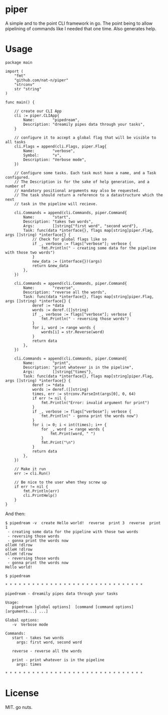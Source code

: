 piper
=====

A simple and to the point CLI framework in go. The point being to allow
pipelining of commands like I needed that one time. Also generates help.

Usage
=====

    package main

    import (
        "fmt"
        "github.com/nat-n/piper"
        "strconv"
        str "string"
    )

    func main() {

    	// create our CLI App
        cli := piper.CLIApp{
            Name:        "pipedream",
            Description: "dreamily pipes data through your tasks",
        }

        // configure it to accept a global flag that will be visible to all tasks
        cli.Flags = append(cli.Flags, piper.Flag{
            Name:        "verbose",
            Symbol:      "v",
            Description: "Verbose mode",
        })

        // Configure some tasks. Each task must have a name, and a Task configured.
        // The Description is for the sake of help generation, and a number of
        // mandatory positional arguments may also be requested.
        // The task should return a reference to a datastructure which the next
        // task in the pipeline will recieve.

        cli.Commands = append(cli.Commands, piper.Command{
            Name:        "start",
            Description: "takes two words",
            Args:        []string{"first word", "second word"},
            Task: func(data *interface{}, flags map[string]piper.Flag, args []string) *interface{} {
                // Check for global flags like so
                if _, verbose := flags["verbose"]; verbose {
                    fmt.Println(" - creating some data for the pipeline with those two words")
                }
                new_data := (interface{})(args)
                return &new_data
            },
        })

        cli.Commands = append(cli.Commands, piper.Command{
            Name:        "reverse",
            Description: "reverse all the words",
            Task: func(data *interface{}, flags map[string]piper.Flag, args []string) *interface{} {
                deref := *data
                words := deref.([]string)
                if _, verbose := flags["verbose"]; verbose {
                    fmt.Println(" - reversing those words")
                }
                for i, word := range words {
                    words[i] = str.Reverse(word)
                }
                return data
            },
        })

        cli.Commands = append(cli.Commands, piper.Command{
            Name:        "print",
            Description: "print whatever is in the pipeline",
            Args:        []string{"times"},
            Task: func(data *interface{}, flags map[string]piper.Flag, args []string) *interface{} {
                deref := *data
                words := deref.([]string)
                times, err := strconv.ParseInt(args[0], 0, 64)
                if err != nil {
                    fmt.Println("Error: invalid argument for print")
                }
                if _, verbose := flags["verbose"]; verbose {
                    fmt.Println(" - gonna print the words now")
                }
                for i := 0; i < int(times); i++ {
                    for _, word := range words {
                        fmt.Print(word, " ")
                    }
                    fmt.Print("\n")
                }
                return data
            },
        })

        // Make it run
        err := cli.Run()

        // Be nice to the user when they screw up
        if err != nil {
            fmt.Println(err)
            cli.PrintHelp()
        }
    }

And then:

    $ pipedream -v  create Hello world!  reverse  print 3  reverse  print 1
     - creating some data for the pipeline with those two words
     - reversing those words
     - gonna print the words now
    olleH !dlrow
    olleH !dlrow
    olleH !dlrow
     - reversing those words
     - gonna print the words now
    Hello world!

    $ pipedream

    * * * * * * * * * * * * * * * * * * * * * * * * * * * * * * *

    pipedream - dreamily pipes data through your tasks

    Usage:
       pipedream [global options]  [command [command options] [arguments...] ...]

    Global options:
       -v  Verbose mode

    Commands:
       start - takes two words
         args: first word, second word

       reverse - reverse all the words

       print - print whatever is in the pipeline
         args: times

    * * * * * * * * * * * * * * * * * * * * * * * * * * * * * * *


License
=======

MIT. go nuts.